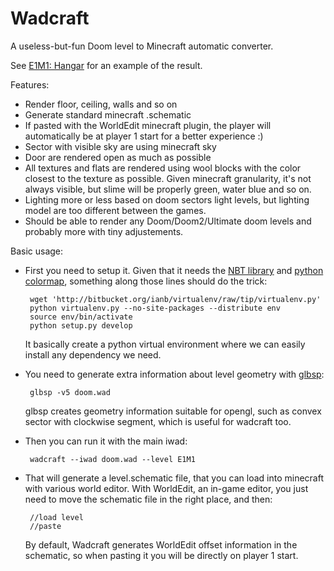 Wadcraft
========

A useless-but-fun Doom level to Minecraft automatic converter.                                                                                                                                     
                                                                                                                                                                                                                                             
See [E1M1: Hangar](http://www.youtube.com/watch?v=TRsFcjgq6_U) for an example of the result.
                                                                                                                                                                                                                                             
Features:                                                                                                                                                                                                                                    

  - Render floor, ceiling, walls and so on                                                                                                                                                                                                   
  - Generate standard minecraft .schematic                                                                                                                                                                                                   
  - If pasted with the WorldEdit minecraft plugin, the player will automatically be at player 1 start for a better experience :)                                                                                                             
  - Sector with visible sky are using minecraft sky                                                                                                                                                                                          
  - Door are rendered open as much as possible                                                                                                                                                                                               
  - All textures and flats are rendered using wool blocks with the color closest to the texture as possible. Given minecraft granularity, it's not always visible, but slime will be properly green, water blue and so on.                   
  - Lighting more or less based on doom sectors light levels, but lighting model are too different between the games.                                                                                                                        
  - Should be able to render any Doom/Doom2/Ultimate doom levels and probably more with tiny adjustements.                                                                                                                                   
                                                                                                                                                                                                                                             

Basic usage:

 - First you need to setup it. Given that it needs the [NBT library](https://github.com/twoolie/NBT) and [python colormap](http://code.google.com/p/python-colormath/), something along those lines should do the trick:

        wget 'http://bitbucket.org/ianb/virtualenv/raw/tip/virtualenv.py'
        python virtualenv.py --no-site-packages --distribute env
        source env/bin/activate
        python setup.py develop

   It basically create a python virtual environment where we can easily install any dependency we need.

 - You need to generate extra information about level geometry with [glbsp](http://glbsp.sourceforge.net/):
        
        glbsp -v5 doom.wad

   glbsp creates geometry information suitable for opengl, such as convex sector with clockwise segment, which is useful for wadcraft too.

 - Then you can run it with the main iwad: 

        wadcraft --iwad doom.wad --level E1M1
    
 - That will generate a level.schematic file, that you can load into minecraft with various world editor. With WorldEdit, an in-game editor, you just need to move the schematic file in the right place, and then:

        //load level
        //paste

   By default, Wadcraft generates WorldEdit offset information in the schematic, so when pasting it you will be directly on player 1 start.
